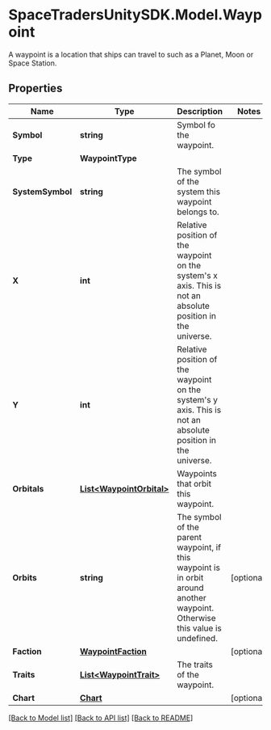 # SpaceTradersUnitySDK.Model.Waypoint
A waypoint is a location that ships can travel to such as a Planet, Moon or Space Station.

## Properties

Name | Type | Description | Notes
------------ | ------------- | ------------- | -------------
**Symbol** | **string** | Symbol fo the waypoint. | 
**Type** | **WaypointType** |  | 
**SystemSymbol** | **string** | The symbol of the system this waypoint belongs to. | 
**X** | **int** | Relative position of the waypoint on the system&#39;s x axis. This is not an absolute position in the universe. | 
**Y** | **int** | Relative position of the waypoint on the system&#39;s y axis. This is not an absolute position in the universe. | 
**Orbitals** | [**List&lt;WaypointOrbital&gt;**](WaypointOrbital.md) | Waypoints that orbit this waypoint. | 
**Orbits** | **string** | The symbol of the parent waypoint, if this waypoint is in orbit around another waypoint. Otherwise this value is undefined. | [optional] 
**Faction** | [**WaypointFaction**](WaypointFaction.md) |  | [optional] 
**Traits** | [**List&lt;WaypointTrait&gt;**](WaypointTrait.md) | The traits of the waypoint. | 
**Chart** | [**Chart**](Chart.md) |  | [optional] 

[[Back to Model list]](../README.md#documentation-for-models) [[Back to API list]](../README.md#documentation-for-api-endpoints) [[Back to README]](../README.md)


